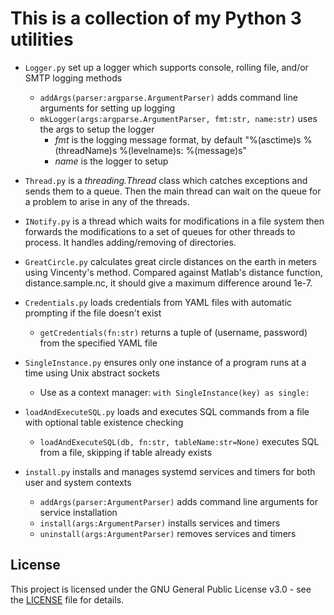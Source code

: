 # This is a collection of my Python 3 utilities

- `Logger.py` set up a logger which supports console, rolling file, and/or SMTP logging methods
  - `addArgs(parser:argparse.ArgumentParser)` adds command line arguments for setting up logging
  - `mkLogger(args:argparse.ArgumentParser, fmt:str, name:str)` uses the args to setup the logger
    - *fmt* is the logging message format, by default "%(asctime)s %(threadName)s %(levelname)s: %(message)s"
    - *name* is the logger to setup

- `Thread.py` is a *threading.Thread* class which catches exceptions and sends them to a queue. Then the main thread can wait on the queue for a problem to arise in any of the threads.

- `INotify.py` is a thread which waits for modifications in a file system then forwards the modifications to a set of queues for other threads to process. It handles adding/removing of directories.

- `GreatCircle.py` calculates great circle distances on the earth in meters using Vincenty's method. Compared against Matlab's distance function, distance.sample.nc, it should give a maximum difference around 1e-7.

- `Credentials.py` loads credentials from YAML files with automatic prompting if the file doesn't exist
  - `getCredentials(fn:str)` returns a tuple of (username, password) from the specified YAML file

- `SingleInstance.py` ensures only one instance of a program runs at a time using Unix abstract sockets
  - Use as a context manager: `with SingleInstance(key) as single:`

- `loadAndExecuteSQL.py` loads and executes SQL commands from a file with optional table existence checking
  - `loadAndExecuteSQL(db, fn:str, tableName:str=None)` executes SQL from a file, skipping if table already exists

- `install.py` installs and manages systemd services and timers for both user and system contexts
  - `addArgs(parser:ArgumentParser)` adds command line arguments for service installation
  - `install(args:ArgumentParser)` installs services and timers
  - `uninstall(args:ArgumentParser)` removes services and timers

## License

This project is licensed under the GNU General Public License v3.0 - see the [LICENSE](LICENSE) file for details.
